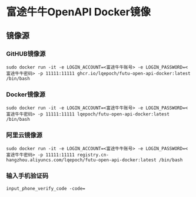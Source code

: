 # 富途牛牛OpenAPI Docker镜像

## 镜像源
### GitHUB镜像源

```Shell
sudo docker run -it -e LOGIN_ACCOUNT=<富途牛牛账号> -e LOGIN_PASSWORD=<富途牛牛密码> -p 11111:11111 ghcr.io/lqepoch/futu-open-api-docker:latest /bin/bash  
```

### Docker镜像源
```Shell
sudo docker run -it -e LOGIN_ACCOUNT=<富途牛牛账号> -e LOGIN_PASSWORD=<富途牛牛密码> -p 11111:11111 lqepoch/futu-open-api-docker:latest /bin/bash  
```

### 阿里云镜像源
```Shell
sudo docker run -it -e LOGIN_ACCOUNT=<富途牛牛账号> -e LOGIN_PASSWORD=<富途牛牛密码> -p 11111:11111 registry.cn-hangzhou.aliyuncs.com/lqepoch/futu-open-api-docker:latest /bin/bash  
```

### 输入手机验证码
```Shell
input_phone_verify_code -code=
```
